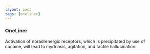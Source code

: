 ```yaml
---
layout: post
tags: [oneliner]
---
```



### OneLiner

Activation of noradrenergic receptors, which is precipitated by use of cocaine, will lead to mydriasis, agitation, and tactile hallucination.

